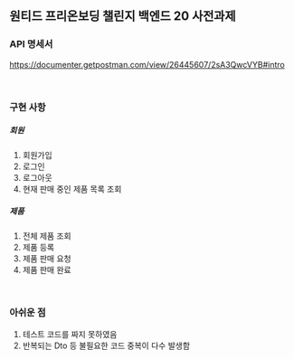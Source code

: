 ## 원티드 프리온보딩 챌린지 백엔드 20 사전과제


### API 명세서
https://documenter.getpostman.com/view/26445607/2sA3QwcVYB#intro

<br>


### 구현 사항
##### 회원
1. 회원가입
2. 로그인
3. 로그아웃
4. 현재 판매 중인 제품 목록 조회
##### 제품
1. 전체 제품 조회
2. 제품 등록
3. 제품 판매 요청
4. 제품 판매 완료

<br>

### 아쉬운 점
1. 테스트 코드를 짜지 못하였음
2. 반복되는 Dto 등 불필요한 코드 중복이 다수 발생함

